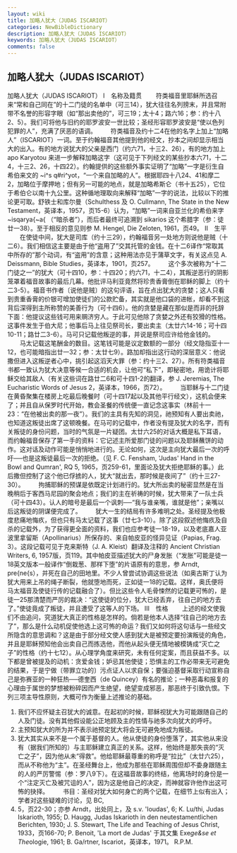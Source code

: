 ```yaml
---
layout: wiki
title: 加略人犹大（JUDAS ISCARIOT）
categories: NewBibleDictionary
description: 加略人犹大（JUDAS ISCARIOT）
keywords: 加略人犹大（JUDAS ISCARIOT）
comments: false
---
```


## 加略人犹大（JUDAS ISCARIOT）



加略人犹大（JUDAS ISCARIOT）
Ⅰ　名称及籍贯
　　符类福音里耶稣所选召来“常和自己同在”的十二门徒的名单中（可三14），犹大往往名列搒末，并且常附带不名誉的形容字眼（如“那出卖他的”，可三19；太十4；路六16；参：约十八2、5）。我们可将他与旧约的耶罗波安一世比较；圣经形容耶罗波安是“使以色列犯罪的人”，充满了厌恶的语调。
　　符类福音及约十二4在他的名字上加上“加略人”（ISCARIOT）一词。至于约翰福音其他提到他的经文，抄本之间却显示相当大的出入。有的地方说犹大的父亲是西门（约六71，十三2、26），有的地方加上 apo Karyotou 来进一步解释加略这字（这可见于下列经文的某些抄本六71，十二4，十三2、26，十四22）。约翰提供的这些额外事实证明了“加略”一字是衍生自希伯来文的 ~i^s q#ri^yot，“一个来自加略的人”。根据耶四十八24、41和摩二2，加略位于摩押地；但有另一可能的地点，就是加略希斯仑（书十五25），它位于希伯仑以南十九公里。这种循地理取向来解释“加略”一字的说法，比较以下的推论更可取。舒铁士和库尔曼（Schulthess 及 O. Cullmann, The State in the New Testament，英译本，1957，页15-6）认为，“加略”一词来自亚兰化的希伯来字 ~isqarya{~a{ （“暗杀者”），而后者最终可追溯到 sikarios 这个希腊字（参：徒廿一38）。至于相反的意见则参 M. Hengel, Die Zeloten,
1961，页49。
Ⅱ　生平
　　在使徒中间，犹大是司库（约十三29），约翰福音另一处地方则说他是贼（十二6）。我们相信这主要是由于他“盗用了”交其托管的金钱。在十二6译作“常取其中所存的”那个动词，有“盗用”的含意；这种用法亦见于蒲草文字，有关这点见 A. Deissmann, Bible Studies，英译本，1901，页257。
　　这个多次被称为“十二门徒之一”的犹大（可十四10，参：十四20；约六71，十二4），其叛逆恶行的阴影笼罩着福音故事的最后几幕。他批评马利亚竟然将珍贵香膏倒在耶稣的脚上（约十二3-5）。福音书作者〔说他是贼〕的这句评语，旨在点出犹大的贪婪；这人只看到贵重香膏的价银可增加使徒们的公款贮备，其实就是他口袋的进帐，却看不到这背后深得到主所称赞的美善行为（可十四6）。他的贪婪是藏在那似是而非的托辞下面：他提议这些钱可用来赒济穷人。于此可见他除了贪婪之外还有狡猾的性格。这事件发生于伯大尼；他事后马上往见祭司长，要出卖主（太廿六14-16；可十四10-11；路廿二3-6）。马可只记载他叛逆的事，并说是祭司应许给他金钱的。
　　马太记载这笔酬金的数目。这笔钱可能是议定数额的一部分（经文隐指亚十一12，也可能暗指出廿一32；参：太廿七9）。路加却指出这行动的深层意义：他说撒但进入这叛逆者心中，挑引起这滔天大罪（参：约十三2、27）。所有符类福音书都一致认为犹大决意等候一合适的机会，让他可“私下”，即秘密地，用诡计将耶稣交给其敌人（有关这些词在路廿二6和可十四1-2的翻译，参 J. Jeremias, The Eucharistic Words of Jesus 2，英译本，1966，页72）。
　　当耶稣与十二门徒在黄昏聚集在楼房上吃最后晚餐时（可十四17起以及其他平行经文），这机会便来了；并且自从保罗时代开始，教会圣餐的传统便一直记念这事实（林前十一23：“在他被出卖的那一夜”）。我们的主具有先知的洞见，祂预知有人要出卖祂，也知道这叛徒出席了这顿晚餐。在马可的记载中，作者没有提及犹大的名字，而有关叛徒的身份问题，当时的气氛是一片疑团。太廿六25的对话大概是私下耳语，而约翰福音保存了第一手的资料：它记述主所爱那门徒的问题以及耶稣蘸饼的动作。这对话及动作可能是悄悄地进行的。无论如何，这次是主向犹大最后一次的呼吁──也是这叛徒最后一次的拒绝。（见 F. C. Fensham, 'Judas'
Hand in the Bowl and Qumran', RQ 5,
1965，页259-61，里面论及犹大拒绝耶稣的事。）此后撒但控制了这个他已俘掳的人，犹大“就出去，那时候是夜间了”（约十三27-30）。
　　拘捕耶稣的预谋是依既定计划进行的。犹大所出卖的秘密显然是在当晚稍后于客西马尼园的聚会地点；我们的主在祈祷的时候，犹大带来了一队士兵（可十四43）。认人的暗号是最后一个讽刺──“我与谁亲嘴，谁就是他”；亲嘴以后这叛徒的阴谋便完成了。
　　犹大一生的结局有许多难明之处。圣经提及他极度悲痛地悔疚，但也只有马太记载了这事（廿七3-10）。除了这段叙述他悔疚及自杀的记载外，为了获得更全面的资料，我们也应参考徒一18-19，以及老底嘉人亚波里拿留斯（Apollinarius）所保存的、来自帕皮亚的怪异见证（Papias, Frag. 3）。这段记载可见于克来斯特（J. A. Kleist）翻译及注释的 Ancient Christian Writers, 6, 1957版，页119。其中帕皮亚描述犹大的尸身发胀（“发胀”可能是徒一18英文版本一般译作“倒栽葱、那样下堕”的片语原有的意思，参 Arndt,
pre{ne{s），并死在自己的田地里。不少人曾尝试协调这些说法（如奥古斯丁认为犹大用来上吊的绳子断裂，他就堕地而死，正如徒一18的记载。这样，奥氏便将马太福音及使徒行传的记载融合了）。但比这些令人毛骨悚然的记载更可怖的，是徒一25那清楚而严厉的裁决：“这使徒的位分，犹大已经丢弃，往自己的地方去了。”使徒竟成了叛徒，并且遭受了这等人的下场。
Ⅲ　性格
　　上述的经文使我们不由追问，究道犹大真正的性格是怎样的。倘若是他本人选择“往自己的地方去了”，那么是什么动机促使他选上这可怖的命运？我们又如何将这句话与一些经文所隐含的意思调和？这是由于部分经文使人感到犹大是被预定要扮演叛徒的角色，并且是耶稣预知他会出卖自己而拣选他，而他从起头便无情地被模铸成“灭亡之子”的性格（约十七12）。从心理学角度来研究，未有任何定案，而且获益不多。以下都是曾被提及的动机：贪爱金钱；妒忌其他使徒；恐惧主的工作必带来无可避免的结果，于是宁做〔带罪立功的〕污点证人以求自保；要强迫基督采取行动宣称自己是弥赛亚的一种狂热──德奎西（de Quincey）有名的推论；一种恶毒和报复的心理由于属世的梦想被粉碎因而产生绝望，绝望变成邪恶，那恶终于引致仇恨。下列三项主导性原则，大概可作为衡量上述推论的基础。
1. 我们不应怀疑主召犹大的诚意。在起初的时候，耶稣视犹大为可能跟随自己的人及门徒。没有其他假设能公正地顾及主的性情与祂多次向犹大的呼吁。
2. 主预知犹大的所为并不表示祂预定犹大将会无可避免地成为叛徒。
3. 犹大其实从来不是一个属于基督的人。他从使徒的身份堕落了，其实他从来没有（据我们所知的）与主耶稣建立真正的关系。这样，他始终是那失丧的“灭亡之子”，因为他从未“得救”。他给耶稣最尊重的称呼是“拉比”（太廿六25），而从不称他为“主”。在圣经舞台上，他成为那些在耶稣周围但却不委身跟随主的人的严厉警惕（参：罗八9下）。在这福音故事的终结，他离场时的身份是一个“注定灭亡及被咒诅的人”，因为这是他自己的决定，而神就容许他作出这可怖的抉择。
　　书目：圣经对犹大如何身亡的两个记载，在细节上似有出入；学者对这些疑难的讨论，见 BC,
1. 5，页22-30；亦参 Arndt，出处同上，及 s.v.
'Ioudas', 6; K. Lu/thi, Judas
Iskarioth, 1955; D. Haugg, Judas
Iskarioth in den neutestamentlichen Berichten, 1930; J. S. Stewart, The Life and Teaching of Jesus Christ,
1933，页166-70; P. Benoit, 'La mort de Judas' 于其文集 Exe*ge&se et The*ologie, 1961; B. Ga/rtner, Iscariot，英译本，1971。
R.P.M.




